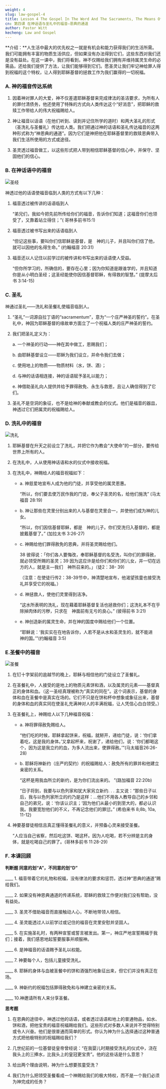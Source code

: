 ```yaml
---
weight: 4
slug: law-gospel-4
title: Lesson 4 The Gospel In The Word And The Sacraments, The Means Of Grace
cn: 第四课 在神话语与圣礼中的福音—恩典的通道
author: Pastor Witt
kecheng: Law and Gospel
---
```


**介绍：**人生活中最大的优先权之一就是有机会和能力获得我们的生活所需。我们可能拥有丰富的物质生活供应，但如果没有办法得到它们，这些东西对我们还是没有益处。在这一课中，我们将看到，神不仅赐给我们拥有并维持属灵生命的必需品，还给我们提供了方法，让我们能够得到它们。愿圣灵让我们牢记神给罪人得到祝福的这个特权，让人得到耶稣基督的拯救工作为我们赢得的一切祝福。

### A. 神的福音传达系统

1. 因着神对罪人的大爱，神不仅差遣耶稣基督来完成律法的圣洁要求，为所有人的罪付清债务，他还使用了特殊的方式向人类传达这个“好消息”，把耶稣的救赎工作带给人的伟大祝福赐给人。

2. 神让福音以话语（在他们听到、读到并记住所学的道时）和两大圣礼的形式（圣洗礼与圣餐礼）传达给人类。我们把通过神的话语和圣礼传达福音的这两种形式称为“神恩典的通道”。因为它们是神把他在耶稣基督里的救赎恩典带入我们生活所使用的方式或途径。

3. 圣灵透过福音做工，以这些形式把人带到相信耶稣基督的信心中，并保守、坚固他们的信心。

### B. 在神话语中的福音

![圣经](/images/note/law-and-gospel/bible.jpg#center "圣经")
 
神透过他的话语使福音临到人类的方式有以下几种：

1. 福音透过被传讲的话语临到人

    “弟兄们，我如今把先前所传给你们的福音，告诉你们知道；这福音你们也领受了，又靠着站立得住；”( 哥林多前书15:1)

2. 福音透过被书写出来的话语临到人

    “但记这些事，要叫你们信耶稣是基督，是　神的儿子，并且叫你们信了他，就可以因他的名得生命。” (约翰福音  20:31)

3. 福音还以人记住以前学过的被传讲和书写出来的话语使人受益。

    “但你所学习的，所确信的，要存在心里；因为你知道是跟谁学的，并且知道你是从小明白圣经；这圣经能使你因信基督耶稣，有得救的智慧。”  (提摩太后书 3:14-15)

### C. 圣礼

神通过圣礼——洗礼和圣餐礼使福音临到人。

1. “圣礼”一词源自拉丁语的“sacramentum”，意为“一个庄严神圣的誓约”。在圣礼中，神因为耶稣基督的缘故单方面立了一个祝福人类的庄严神圣的誓约。

2. 我们把圣礼定义为：

    a. 一个神圣的行动——神在其中做工，恩赐我们；

    b. 由耶稣基督设立——耶稣为我们设立，并命令我们去做；

    c. 使用地上的物质——物质材料（水，饼、酒）；

    d. 与神的话语相连接，神的话语赋予圣礼以能力；

    e. 神借助圣礼向人提供并给予罪得赦免、永生与救恩，且让人确信得到了它们。

3. 圣礼不是空洞的象征，也不是给神的奉献或教会的仪式。他们是福音的器皿，神透过它们把属灵的祝福赐给人。

### D. 洗礼中的福音

![洗礼](/images/note/law-and-gospel/baptism.jpg#center "洗礼")

1. 耶稣基督在升天之前设立了洗礼，并把它作为教会“大使命”的一部分，要传给世界上所有的人。

2. 在洗礼中，人从使用神话语和水的仪式中接收祝福。

3. 在洗礼中，神赐给人的福音祝福如下：

    - a. 神慈爱地宣布人成为他的门徒，并享受他的属灵恩惠。

        “所以，你们要去使万民作我的门徒，奉父子圣灵的名，给他们施洗”  (马太福音 28:19)

    - b. 神让那些在灵里分别出来的人与基督在灵里合一，并使他们成为神的儿女。

        “所以，你们因信基督耶稣，都是　神的儿子。你们受洗归入基督的，都是披戴基督了。” (加拉太书  3:26-27)

    - c. 神赐给他们罪得赦免的恩典，并将圣灵赐给他们。

         38 彼得说：「你们各人要悔改，奉耶稣基督的名受洗，叫你们的罪得赦，就必领受所赐的圣灵；39 因为这应许是给你们和你们的儿女，并一切在远方的人，就是主—我们　神所召来的。」（徒2：38- 39)

        （注意：在使徒行传2：38-39节中，神清楚地宣布，他渴望孩童也接受洗礼并享受它的祝福。）

    - d. 神拯救人，使他们灵里得到洁净。

        “这水所表明的洗礼，现在藉着耶稣基督复活也拯救你们；这洗礼本不在乎除掉肉体的污秽，只求在　神面前有无亏的良心。”  (彼得前书  3:21)

    - e. 神创造新的属灵生命，并在神的国度中赐给他们一个位置。

        “耶稣说：‘我实实在在地告诉你，人若不是从水和圣灵生的，就不能进　神的国。’”(约翰福音  3:5)

### E.圣餐中的福音

![圣餐](/images/note/law-and-gospel/holy-communion.png#center "圣餐")

1. 在钉十字架前的逾越节的晚上，耶稣与相信他的门徒设立了圣餐礼。

2. 在圣餐礼中，人接受的是地上的物质元素饼和酒，以及属灵的元素——基督真正的身体和血。（这一圣经真理被称为“真实的同在”。这个词表示，基督的身体和血在圣餐中是真实在场的。它们不只是在饼和杯中想象或象征出来，基督的身体和血的真实同在使圣礼充满神对人的丰满祝福，让人凭信心白白领受。）

3. 在圣餐礼上，神赐给人以下几种福音祝福：

    - a. 神将罪得赦免赐给人。

       “他们吃的时候，耶稣拿起饼来，祝福，就掰开，递给门徒，说：‘你们拿着吃，这是我的身体。’又拿起杯来，祝谢了，递给他们，说：‘你们都喝这个，因为这是我立约的血，为多人流出来，使罪得赦。’”(马太福音26:26-28)

    - b. 耶稣将神新约（庄严的契约）的祝福赐给人：赦免所有的罪并和他建立亲密的关系。

       “这杯是用我血所立的新约，是为你们流出来的。 ”(路加福音  22:20b)

       “日子将到，我要与以色列家和犹大家另立新约. . . 主又说：“那些日子以后，我与以色列家所立的约乃是这样：…他们不用各人教导自己的乡邻和自己的弟兄，说：‘你该认识主；’因为他们从最小的到至大的，都必认识我。我要宽恕他们的不义，不再记念他们的罪愆。”  (希伯来书  8;8b, 10a, 11-12)

4. 神要基督徒相信且真正懂得圣餐礼的意义，并预备心灵来接受圣餐。

    “人应当自己省察，然后吃这饼、喝这杯。因为人吃喝，若不分辨是主的身体，就是吃喝自己的罪了。(哥林多前书  11:28-29)

### F. 本课回顾

**判断题 同意的划“A”，不同意的划“D”**

____ 1. 福音带着它的礼物和祝福，没有律法的要求和惩罚，透过神“恩典的通道”赐给我们。

____ 2. 如果没有神恩典通道的传递系统，耶稣的救赎工作便对我们没有帮助，没有益处。

____ 3. 圣灵不借助福音而直接触动人心，不断地带领人相信。

____ 4. 圣灵能透过人以前学过或记住的福音在灵里安慰并坚固人。

____ 5. 在实施圣礼时，有两种宣誓或誓言被发出。第一，神庄严地宣誓赐福于我们；接着，我们感恩地起誓要服事并顺服神。

____ 6. 是神福音的话语赐予圣礼以权能。

____ 7. 神要每个人，包括儿童接受洗礼。

____ 8. 耶稣的身体与血被圣餐中的饼和酒强烈地象征出来，但它们并没有真正在场。

____ 9. 神新约的祝福包括罪得赦免和与神建立亲密的关系。

____ 10.神邀请所有人来分享圣餐。

**思考题**

1. 在恩典的途径中，神透过他的话语，或者透过话语和地上的普通物品，如水、饼和酒，把他宝贵的福音祝福赐给我们。这些形式对多数人来说并不觉得特别或令人兴奋。他们是很普通而简单的形式。你认为神为什么选择通过这种普通方式把他极特别的祝福赐给我们？

2. 几世纪前的一位基督徒皇帝曾经说：“在我婴儿时期接受洗礼的仪式中，浇在我头上的三捧水，比我头上的皇冠更宝贵”。他的这些话是什么意思？

3. 给出两个理由说明，神为什么想要孩童受洗？

4. 我们为什么把领受圣餐看成一个神赐给我们的极大特权，而不是一个我们必须为神完成的任务？